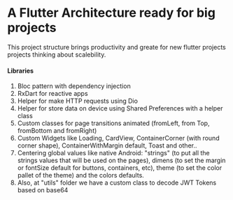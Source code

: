 # A Flutter Architecture ready for big projects

This project structure brings productivity and greate for new flutter projects projects thinking about scalebility.

#### Libraries

1. Bloc pattern with dependency injection
2. RxDart for reactive apps
3. Helper for make HTTP requests using Dio
4. Helper for store data on device using Shared Preferences with a helper class
5. Custom classes for page transitions animated (fromLeft, from Top, fromBottom and fromRight)
6. Custom Widgets like Loading, CardView, ContainerCorner (with round corner shape), ContainerWithMargin default, Toast and other..
7. Centering global values like native Android: "strings" (to put all the strings values that will be used on the pages), dimens (to set the margin or fontSize default for buttons, containers, etc), theme (to set the color pallet of the theme) and the colors defaults.
8. Also, at "utils" folder we have a custom class to decode JWT Tokens based on base64
